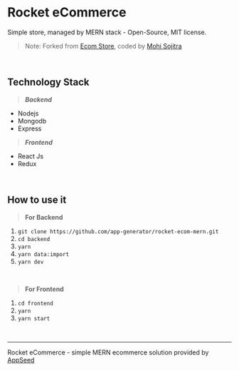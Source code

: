 # Rocket eCommerce

Simple store, managed by MERN stack - Open-Source, MIT license.

> Note: Forked from [Ecom Store](https://github.com/MohitSojitra/e-commerce-store), coded by [Mohi Sojitra](https://in.linkedin.com/in/mohit-sojitra)

<br />

 ## Technology Stack

> ***Backend***
   
 - Nodejs
 - Mongodb
 - Express

>  ***Frontend***

 - React Js
 - Redux

<br />

## How to use it
 
> **For Backend**

 1. `git clone https://github.com/app-generator/rocket-ecom-mern.git`
 2. `cd backend`
 3. `yarn`
 4. `yarn data:import`
 5. `yarn dev`

<br />

> **For Frontend**

 1. `cd frontend`
 2. `yarn`
 3. `yarn start`

<br />

---
Rocket eCommerce - simple MERN ecommerce solution provided by [AppSeed](https://appseed.us)
